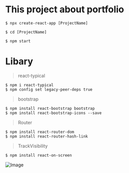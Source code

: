 # This project about portfolio
```
$ npx create-react-app [ProjectName]

$ cd [ProjectName]

$ npm start
```

# Libary
> react-typical
```
$ npm i react-typical
$ npm config set legacy-peer-deps true
```

> bootstrap
```
$ npm install react-bootstrap bootstrap
$ npm install react-bootstrap-icons --save   
```

> Router
```
$ npm install react-router-dom
$ npm install react-router-hash-link
```

> TrackVisibility
```
$ npm install react-on-screen
```

![Image](https://github.com/jony371400/Project-portfolio/Pic/Index.png)